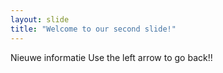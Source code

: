 ```yaml
---
layout: slide
title: "Welcome to our second slide!"
---
```

Nieuwe informatie
Use the left arrow to go back!!
